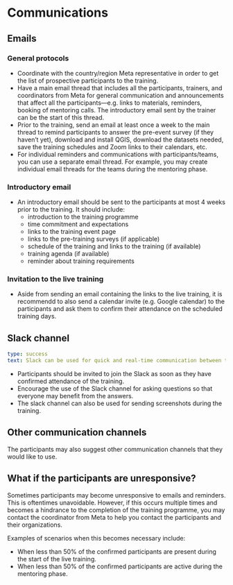 # Communications

## Emails

### General protocols
- Coordinate with the country/region Meta representative in order to get the list of prospective participants to the training.
- Have a main email thread that includes all the participants, trainers, and coordinators from Meta for general communication and announcements that affect all the participants—e.g. links to materials, reminders, booking of mentoring calls. The introductory email sent by the trainer can be the start of this thread.
- Prior to the training, send an email at least once a week to the main thread to remind participants to answer the pre-event survey (if they haven’t yet), download and install QGIS, download the datasets needed, save the training schedules and Zoom links to their calendars, etc.
- For individual reminders and communications with participants/teams, you can use a separate email thread. For example, you may create individual email threads for the teams during the mentoring phase.

### Introductory email
- An introductory email should be sent to the participants at most 4 weeks prior to the training. It should include:
    - introduction to the training programme
    - time commitment and expectations
    - links to the training event page
    - links to the pre-training surveys (if applicable)
    - schedule of the training and links to the training (if available)
    - training agenda (if available)
    - reminder about training requirements


### Invitation to the live training
- Aside from sending an email containing the links to the live training, it is recommendd to also send a calendar invite (e.g. Google calendar) to the participants and ask them to confirm their attendance on the scheduled training days.

## Slack channel

```yaml remark
type: success
text: Slack can be used for quick and real-time communication between the trainer and participants before, during, and after the training.
```

- Participants should be invited to join the Slack as soon as they have confirmed attendance of the training.
- Encourage the use of the Slack channel for asking questions so that everyone may benefit from the answers.
- The slack channel can also be used for sending screenshots during the training.

## Other communication channels

The participants may also suggest other communication channels that they would like to use.


## What if the participants are unresponsive?

Sometimes participants may become unresponsive to emails and reminders. This is oftentimes unavoidable. However, if this occurs multiple times and becomes a hindrance to the completion of the training programme, you may contact the coordinator from Meta to help you contact the participants and their organizations.

Examples of scenarios when this becomes necessary include:
- When less than 50% of the confirmed participants are present during the start of the live training.
- When less than 50% of the confirmed participants are active during the mentoring phase.